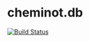 # cheminot.db

[![Build Status](https://travis-ci.org/cheminotorg/cheminot.db.svg?branch=master)](https://travis-ci.org/cheminotorg/cheminot.db)
